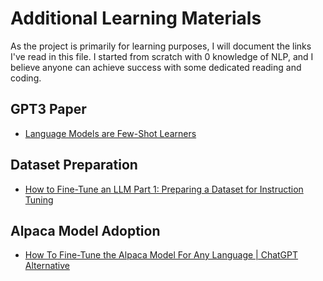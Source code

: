# Additional Learning Materials

As the project is primarily for learning purposes, I will document the links I've read in this file. I started from scratch with 0 knowledge of NLP, and I believe anyone can achieve success with some dedicated reading and coding.

## GPT3 Paper

- [Language Models are Few-Shot Learners](https://arxiv.org/pdf/2005.14165.pdf)

## Dataset Preparation

- [How to Fine-Tune an LLM Part 1: Preparing a Dataset for Instruction Tuning](https://wandb.ai/capecape/alpaca_ft/reports/How-to-fine-tune-an-LLM-Part-1-Preparing-a-Dataset-for-Instruction-Tuning--Vmlldzo1NTcxNzE2#dataset-preparation-and-tokenization)

## Alpaca Model Adoption

- [How To Fine-Tune the Alpaca Model For Any Language | ChatGPT Alternative](https://www.youtube.com/watch?v=yTROqe8T_eA&t=2s&ab_channel=MartinThissen)
